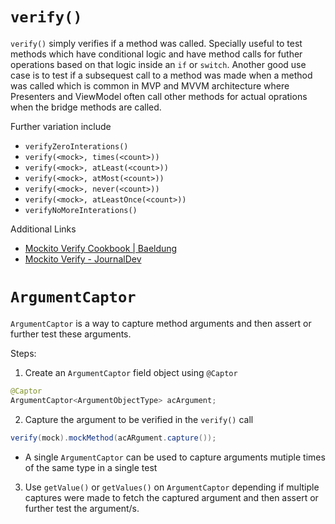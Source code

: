 # `verify()`

`verify()` simply verifies if a method was called. Specially useful to test methods which have conditional logic and have method calls for futher operations based on that logic inside an `if` or `switch`. Another good use case is to test if a subsequest call to a method was made when a method was called which is common in MVP and MVVM architecture where Presenters and ViewModel often call other methods for actual oprations when the bridge methods are called.

Further variation include
 - `verifyZeroInterations()`
 - `verify(<mock>, times(<count>))`
 - `verify(<mock>, atLeast(<count>))`
 - `verify(<mock>, atMost(<count>))`
 - `verify(<mock>, never(<count>))`
 - `verify(<mock>, atLeastOnce(<count>))`
 - `verifyNoMoreInterations()`

Additional Links
 - [Mockito Verify Cookbook \| Baeldung](https://www.baeldung.com/mockito-verify)
 - [Mockito Verify - JournalDev](https://www.journaldev.com/21855/mockito-verify)

# `ArgumentCaptor`

`ArgumentCaptor` is a way to capture method arguments and then assert or further test these arguments. 

Steps:

1. Create an `ArgumentCaptor` field object using `@Captor`
```java
@Captor
ArgumentCaptor<ArgumentObjectType> acArgument;
```

2. Capture the argument to be verified in the `verify()` call
```java
verify(mock).mockMethod(acARgument.capture());
```
 - A single `ArgumentCaptor` can be used to capture arguments mutiple times of the same type in a single test

3. Use `getValue()` or `getValues()` on `ArgumentCaptor` depending if multiple captures were made to fetch the captured argument and then assert or further test the argument/s.
